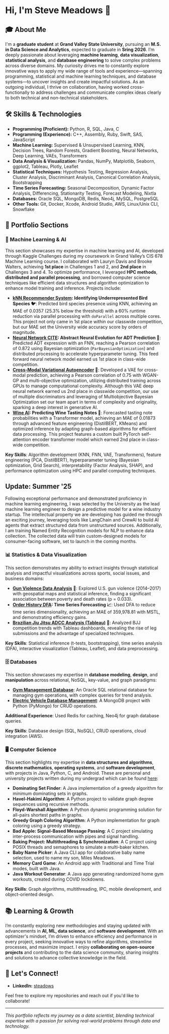 # Hi, I'm Steve Meadows 👋

## 🎓 About Me
I'm a **graduate student** at **Grand Valley State University**, pursuing an **M.S. in Data Science and Analytics**, expected to graduate in **Sring 2026**. I’m deeply passionate about leveraging **machine learning**, **data visualization**, **statistical analysis**, and **database engineering** to solve complex problems across diverse domains. My curiosity drives me to constantly explore innovative ways to apply my wide range of tools and experience—spanning programming, statistical and machine learning techniques, and database systems—to uncover insights and create impactful solutions. As an outgoing individual, I thrive on collaboration, having worked cross-functionally to address challenges and communicate complex ideas clearly to both technical and non-technical stakeholders.

## 🛠️ Skills & Technologies
- **Programming (Proficient):** Python, R, SQL, Java, C  
- **Programming (Experience):** C++, Assembly, Ruby, Swift, SAS, JavaScript  
- **Machine Learning:** Supervised & Unsupervised Learning, KNN, Decision Trees, Random Forests, Gradient Boosting, Neural Networks, Deep Learning, VAEs, Transformers  
- **Data Analysis & Visualization:** Pandas, NumPy, Matplotlib, Seaborn, ggplot2, Tableau, Plotly, Leaflet  
- **Statistical Techniques:** Hypothesis Testing, Regression Analysis, Cluster Analysis, Discriminant Analysis, Canonical Correlation Analysis, Bootstrapping
- **Time Series Forecasting:** Seasonal Decomposition, Dynamic Factor Analysis, Differencing, Stationarity Testing, Forecast Modeling, Nixtla
- **Databases:** Oracle SQL, MongoDB, Redis, Neo4j, MySQL, PostgreSQL  
- **Other Tools:** Git, Docker, Xcode, Android Studio, AWS, Linux/Unix CLI, Snowflake  

## 📂 Portfolio Sections

### 🧠 Machine Learning & AI
This section showcases my expertise in machine learning and AI, developed through Kaggle Challenges during my coursework in Grand Valley’s CIS 678 Machine Learning course. I collaborated with Lauryn Davis and Brooke Walters, achieving **1st place** in Challenges 1 and 2, and **2nd place** in Challenges 3 and 4. To optimize performance, I leveraged **HPC methods**, **distributed and parallel processing**, and borrowed computer science techniques like efficient data structures and algorithm optimization to enhance model training and inference. Projects include:
- **[kNN Recommender System](https://steadows.github.io/kNN_Recommender_System_Birds.html): Identifying Underrepresented Bird Species 🐦**: Predicted bird species presence using KNN, achieving an MAE of 0.0357 (25.3% below the threshold) with a 60% runtime reduction via parallel processing with `doParallel` across multiple cores. This project not only came in 1st place within our classwide competition, but our MAE set the University wide accuracy score by orders of magnitude.
- **[Neural Network CITE](https://steadows.github.io/NeuralNetCITE.html): Abstract Neural Evolution for ADT Prediction 🧬**: Predicted ADT expression with an FNN, reaching a Pearson correlation of 0.872 using Bayesian optimization (`ParBayesianOptimization`) and distributed processing to accelerate hyperparameter tuning. This feed forward neural network model earned us 1st place in class-wide competition.
- **[Cross-Modal Variational Autoencoder](https://ldavis9997.shinyapps.io/Biological_VAE/) 🧬**: Developed a VAE for cross-modal prediction, achieving a Pearson correlation of 0.75 with WGAN-GP and multi-objective optimization, utilizing distributed training across GPUs to manage computational complexity. Although this VAE deep neural network earned us 2nd place in classwide competition, our use of multiple discriminators and leveraging of Multiobjective Bayesian Optimization set our team apart in terms of complexity and originality, sparking a deep interest in generative AI.
- **[Wine AI](https://steadows.github.io/WineAI.html): Predicting Wine Tasting Notes 🍷**: Forecasted tasting note probabilities with a Transformer model, achieving an MAE of 0.01873 through advanced feature engineering (DistilBERT, KMeans) and optimized inference by adapting graph-based algorithms for efficient data processing. This project features a custom built PyTorch self-attention encoder transformer model which earned 2nd place in class-wide competition.


**Key Skills**: Algorithm development (KNN, FNN, VAE, Transformers), feature engineering (PCA, DistilBERT), hyperparameter tuning (Bayesian optimization, Grid Search), interpretability (Factor Analysis, SHAP), and performance optimization using HPC and parallel computing techniques.

## **Update:** Summer '25

Following exceptional performance and demonstrated proficiency in machine learning engineering, I was selected by the University as the lead machine learning engineer to design a predictive model for a wine industry startup. The intellectual property we are developing has guided me through an exciting journey, leveraging tools like LangChain and CrewAI to build AI agents that extract structured data from unstructured sources. Additionally, I am training Named Entity Recognition models for NLP to enhance data collection. The collected data will train custom-designed models for consumer-facing software, set to launch in the coming months.

### 📊 Statistics & Data Visualization
This section demonstrates my ability to extract insights through statistical analysis and impactful visualizations across sports, social issues, and business domains:
- **[Gun Violence Data Analysis](https://steadows.github.io/240612_meadoant_final_project.html) 🔫**: Explored U.S. gun violence (2014–2017) with geospatial maps and statistical inference, finding a significant association between poverty and death rates (p = 0.033).
- **[Order History DFA](https://github.com/steadows/Data-Science-Portfolio/blob/main/Statistics%20%26%20Data%20Visualization/DFA%20Timeseries%20Model%20Comparison/dfa-performance-comparison.ipynb): Time Series Forecasting 📈**: Used DFA to reduce time series dimensionality, achieving an MAE of 359,978.81 with MSTL, and demonstrating efficiency gains.
- **[Brazilian Jiu Jitsu ADCC Analysis (Tableau)](https://github.com/steadows/Data-Science-Portfolio/tree/main/Statistics%20%26%20Data%20Visualization/Brazilian%20Jiu%20Jitsu%20ADCC%20Analysis) 🥋**: Analyzed BJJ competition trends with Tableau dashboards, revealing the rise of leg submissions and the advantage of specialized techniques.

**Key Skills**: Statistical inference (t-tests, bootstrapping), time series analysis (DFA), interactive visualization (Tableau, Leaflet), and data preprocessing.

### 🗄️ Databases
This section showcases my expertise in **database modeling**, **design**, and **manipulation** across relational, NoSQL, key-value, and graph paradigms:
- **[Gym Management Database](https://github.com/steadows/Data-Science-Portfolio/tree/main/Databases/Gym%20Management%20Database)**: An Oracle SQL relational database for managing gym operations, with complex queries for trend analysis.
- **[Electric Vehicle Database Management](https://github.com/steadows/Data-Science-Portfolio/tree/main/Databases/PyMongo%20CRUD%20Ops)**: A MongoDB project with Python (PyMongo) for CRUD operations.

**Additional Experience**: Used Redis for caching, Neo4j for graph database queries.

**Key Skills**: Database design (SQL, NoSQL), CRUD operations, cloud integration (AWS).

### 🖥️ Computer Science
This section highlights my expertise in **data structures and algorithms**, **discrete mathematics**, **operating systems**, and **software development**, with projects in Java, Python, C, and Android. These are personal and university projects written during my undergrad which can be found [here](https://github.com/steadows/Data-Science-Portfolio/tree/main/Computer%20Science%20):
- **Dominating Set Finder**: A Java implementation of a greedy algorithm for minimum dominating sets in graphs.
- **Havel-Hakimi Algorithm**: A Python project to validate graph degree sequences using recursive methods.
- **Floyd-Warshall Algorithm**: A Python dynamic programming solution for all-pairs shortest paths in graphs.
- **Greedy Graph Coloring Algorithm**: A Python implementation for graph coloring using a greedy strategy.
- **Bad Apple: Signal-Based Message Passing**: A C project simulating inter-process communication with pipes and signal handling.
- **Baking Project: Multithreading & Synchronization**: A C project using POSIX threads and semaphores to simulate a multi-baker kitchen.
- **Baby Name Picker**: A Java CLI app for collaborative baby name selection, used to name my son, Miles Meadows.
- **Memory Card Game**: An Android app with Traditional and Time Trial modes, built with Java.
- **Java Workout Generator**: A Java app generating randomized home gym workouts, created during COVID lockdowns.

**Key Skills**: Graph algorithms, multithreading, IPC, mobile development, and object-oriented design.

## 📚 Learning & Growth
I’m constantly exploring new methodologies and staying updated with advancements in **AI, ML, data science**, and **software development**. With an optimizer's mindset, I’m driven to enhance efficiency and performance in every project, seeking innovative ways to refine algorithms, streamline processes, and maximize impact. I enjoy **collaborating on open-source projects** and contributing to the data science community, sharing insights and solutions to advance collective knowledge in the field.

## 🚀 Let's Connect!
- **LinkedIn:** [steadows](https://www.linkedin.com/in/steadows/)

Feel free to explore my repositories and reach out if you'd like to collaborate!

---

*This portfolio reflects my journey as a data scientist, blending technical expertise with a passion for solving real-world problems through data and technology.*
